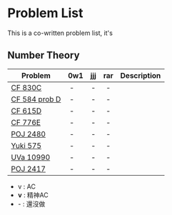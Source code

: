 # Problem List

This is a co-written problem list, it's 

## Number Theory
| Problem        | 0w1    | jjj    | rar    | Description      |
| -------------- |:------:|:------:|:------:|:----------------:|
| [CF 830C]((http://codeforces.com/problemset/problem/830/C)) | -      | -      | -      |                  |
| [CF 584 prob D](http://codeforces.com/contest/584/problem/D) | -      | -      | -      |                  |
| [CF 615D](http://codeforces.com/problemset/problem/615/D) | -      | -      | -      |                  |
| [CF 776E](http://codeforces.com/problemset/problem/776/E) | -      | -      | -      |                  |
| [POJ 2480](http://poj.org/problem?id=2480) | -      | -      | -      |                  |
| [Yuki 575](https://yukicoder.me/problems/no/575) | -      | -      | -      |                  |
| [UVa 10990](https://uva.onlinejudge.org/index.php?option=com_onlinejudge&Itemid=8&category=21&page=show_problem&problem=1931) | -      | -      | -      |                  |
| [POJ 2417](http://poj.org/problem?id=2417) | -      | -      | -      |                  |


- v : AC
- **v** : 精神AC
- \- : 還沒做
